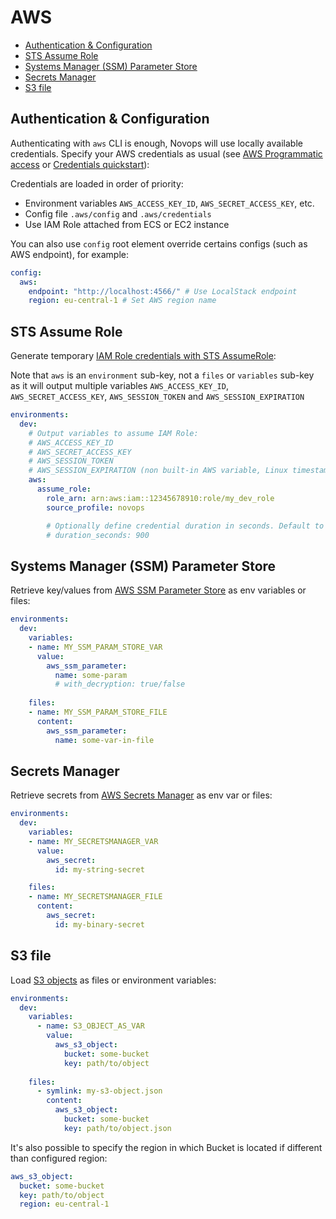 # AWS

- [Authentication \& Configuration](#authentication--configuration)
- [STS Assume Role](#sts-assume-role)
- [Systems Manager (SSM) Parameter Store](#systems-manager-ssm-parameter-store)
- [Secrets Manager](#secrets-manager)
- [S3 file](#s3-file)

## Authentication & Configuration

Authenticating with `aws` CLI is enough, Novops will use locally available credentials. Specify your AWS credentials as usual (see [AWS Programmatic access](https://docs.aws.amazon.com/general/latest/gr/aws-sec-cred-types.html#access-keys-and-secret-access-keys) or [Credentials quickstart](https://docs.aws.amazon.com/cli/latest/userguide/cli-configure-quickstart.html#cli-configure-quickstart-creds)):

Credentials are loaded in order of priority:

- Environment variables `AWS_ACCESS_KEY_ID`, `AWS_SECRET_ACCESS_KEY`, etc.
- Config file `.aws/config` and `.aws/credentials`
- Use IAM Role attached from ECS or EC2 instance

You can also use `config` root element override certains configs (such as AWS endpoint), for example:

```yaml
config:
  aws:
    endpoint: "http://localhost:4566/" # Use LocalStack endpoint
    region: eu-central-1 # Set AWS region name
```

## STS Assume Role

Generate temporary [IAM Role credentials with STS AssumeRole](https://docs.aws.amazon.com/STS/latest/APIReference/API_AssumeRole.html):

Note that `aws` is an `environment` sub-key, not a `files` or `variables` sub-key as it will output multiple variables `AWS_ACCESS_KEY_ID`, `AWS_SECRET_ACCESS_KEY`, `AWS_SESSION_TOKEN` and `AWS_SESSION_EXPIRATION`

```yaml
environments:
  dev:
    # Output variables to assume IAM Role:
    # AWS_ACCESS_KEY_ID
    # AWS_SECRET_ACCESS_KEY
    # AWS_SESSION_TOKEN
    # AWS_SESSION_EXPIRATION (non built-in AWS variable, Linux timestamp in second specifying token expiration date)
    aws:
      assume_role:
        role_arn: arn:aws:iam::12345678910:role/my_dev_role
        source_profile: novops

        # Optionally define credential duration in seconds. Default to 3600s (1h)
        # duration_seconds: 900
```

## Systems Manager (SSM) Parameter Store

Retrieve key/values from [AWS SSM Parameter Store](https://docs.aws.amazon.com/systems-manager/latest/userguide/systems-manager-parameter-store.html) as env variables or files:

```yaml
environments:
  dev:
    variables:
    - name: MY_SSM_PARAM_STORE_VAR
      value:
        aws_ssm_parameter:
          name: some-param
          # with_decryption: true/false
    
    files:
    - name: MY_SSM_PARAM_STORE_FILE
      content:
        aws_ssm_parameter:
          name: some-var-in-file
```

## Secrets Manager

Retrieve secrets from [AWS Secrets Manager](https://aws.amazon.com/secrets-manager/) as env var or files:

```yaml
environments:
  dev:
    variables:
    - name: MY_SECRETSMANAGER_VAR
      value:
        aws_secret:
          id: my-string-secret

    files:
    - name: MY_SECRETSMANAGER_FILE
      content:
        aws_secret:
          id: my-binary-secret
```

## S3 file 

Load [S3 objects](https://aws.amazon.com/s3/) as files or environment variables:

```yaml
environments:
  dev:
    variables:
      - name: S3_OBJECT_AS_VAR
        value:
          aws_s3_object:
            bucket: some-bucket
            key: path/to/object
      
    files: 
      - symlink: my-s3-object.json
        content:
          aws_s3_object:
            bucket: some-bucket
            key: path/to/object.json
```

It's also possible to specify the region in which Bucket is located if different than configured region:

```yml
aws_s3_object:
  bucket: some-bucket
  key: path/to/object
  region: eu-central-1
```

